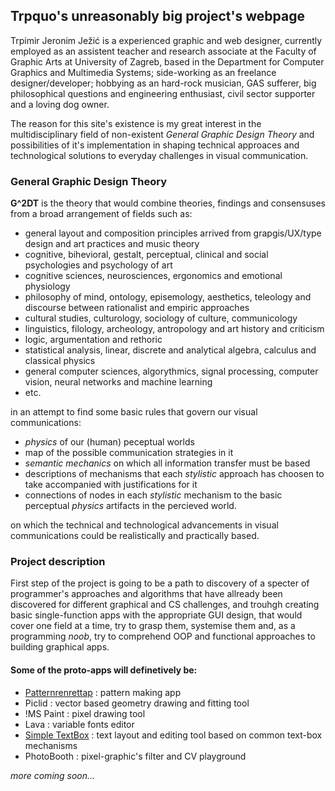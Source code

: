 ## Trpquo's unreasonably big project's webpage

Trpimir Jeronim Ježić is a experienced graphic and web designer, currently employed as an assistent teacher and research associate at the Faculty of Graphic Arts at University of Zagreb, based in the Department for Computer Graphics and Multimedia Systems; side-working as an freelance designer/developer; hobbying as an hard-rock musician, GAS sufferer, big philosophical questions and engineering enthusiast, civil sector supporter and a loving dog owner. 

The reason for this site's existence is my great interest in the multidisciplinary field of non-existent _General Graphic Design Theory_ and possibilities of it's implementation in shaping technical approaces and technological solutions to everyday challenges in visual communication.  

### General Graphic Design Theory

**G^2DT** is the theory that would combine theories, findings and consensuses from a broad arrangement of fields such as:
- general layout and composition principles arrived from grapgis/UX/type design and art practices and music theory
- cognitive, bihevioral, gestalt, perceptual, clinical and social psychologies and psychology of art 
- cognitive sciences, neurosciences, ergonomics and emotional physiology
- philosophy of mind, ontology, episemology, aesthetics, teleology and discourse between rationalist and empiric approaches
- cultural studies, culturology, sociology of culture, communicology
- linguistics, filology, archeology, antropology and art history and criticism
- logic, argumentation and rethoric
- statistical analysis, linear, discrete and analytical algebra, calculus and classical physics
- general computer sciences, algorythmics, signal processing, computer vision, neural networks and machine learning
- etc.

in an attempt to find some basic rules that govern our visual communications:

- _physics_ of our (human) peceptual worlds
- map of the possible communication strategies in it
- _semantic mechanics_ on which all information transfer must be based
- descriptions of mechanisms that each _stylistic_ approach has choosen to take accompanied with justifications for it
- connections of nodes in each _stylistic_ mechanism to the basic perceptual _physics_ artifacts in the percieved world.

on which the technical and technological advancements in visual communications could be realistically and practically based.

### Project description

First step of the project is going to be a path to discovery of a specter of programmer's approaches and algorithms that have allready been discovered for different graphical and CS challenges, and trouhgh creating basic single-function apps with the appropriate GUI design, that would cover one field at a time, try to grasp them, systemise them and, as a programming _noob_, try to comprehend OOP and functional approaches to building graphical apps.

#### Some of the proto-apps will definetively be:
- [Patternrenrettap](https://github.com/Trpquo/G2DT-Patternerenrettap) : pattern making app
- Piclid : vector based geometry drawing and fitting tool
- !MS Paint : pixel drawing tool
- Lava : variable fonts editor
- [Simple TextBox](https://github.com/Trpquo/G2DT-Simple_textBox) : text layout and editing tool based on common text-box mechanisms
- PhotoBooth : pixel-graphic's filter and CV playground

_more coming soon..._
